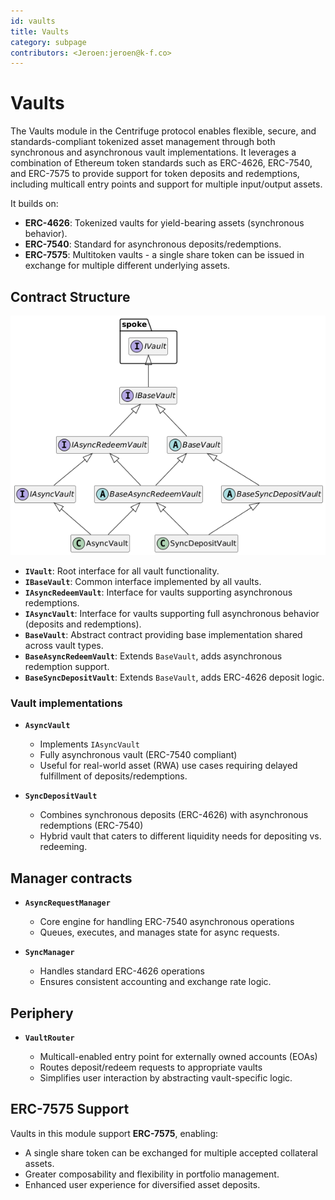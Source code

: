 ```yaml
---
id: vaults
title: Vaults
category: subpage
contributors: <Jeroen:jeroen@k-f.co>
---
```


# Vaults

The Vaults module in the Centrifuge protocol enables flexible, secure, and standards-compliant tokenized asset management through both synchronous and asynchronous vault implementations. It leverages a combination of Ethereum token standards such as ERC-4626, ERC-7540, and ERC-7575 to provide support for token deposits and redemptions, including multicall entry points and support for multiple input/output assets.

It builds on:

* **ERC-4626**: Tokenized vaults for yield-bearing assets (synchronous behavior).
* **ERC-7540**: Standard for asynchronous deposits/redemptions.
* **ERC-7575**: Multitoken vaults - a single share token can be issued in exchange for multiple different underlying assets.

## Contract Structure

![](./images/vaults.png)

* **`IVault`**: Root interface for all vault functionality.
* **`IBaseVault`**: Common interface implemented by all vaults.
* **`IAsyncRedeemVault`**: Interface for vaults supporting asynchronous redemptions.
* **`IAsyncVault`**: Interface for vaults supporting full asynchronous behavior (deposits and redemptions).
* **`BaseVault`**: Abstract contract providing base implementation shared across vault types.
* **`BaseAsyncRedeemVault`**: Extends `BaseVault`, adds asynchronous redemption support.
* **`BaseSyncDepositVault`**: Extends `BaseVault`, adds ERC-4626 deposit logic.

### Vault implementations

* **`AsyncVault`**

  * Implements `IAsyncVault`
  * Fully asynchronous vault (ERC-7540 compliant)
  * Useful for real-world asset (RWA) use cases requiring delayed fulfillment of deposits/redemptions.

* **`SyncDepositVault`**

  * Combines synchronous deposits (ERC-4626) with asynchronous redemptions (ERC-7540)
  * Hybrid vault that caters to different liquidity needs for depositing vs. redeeming.

## Manager contracts

* **`AsyncRequestManager`**

  * Core engine for handling ERC-7540 asynchronous operations
  * Queues, executes, and manages state for async requests.

* **`SyncManager`**

  * Handles standard ERC-4626 operations
  * Ensures consistent accounting and exchange rate logic.

## Periphery

* **`VaultRouter`**

  * Multicall-enabled entry point for externally owned accounts (EOAs)
  * Routes deposit/redeem requests to appropriate vaults
  * Simplifies user interaction by abstracting vault-specific logic.

## ERC-7575 Support

Vaults in this module support **ERC-7575**, enabling:

* A single share token can be exchanged for multiple accepted collateral assets.
* Greater composability and flexibility in portfolio management.
* Enhanced user experience for diversified asset deposits.
